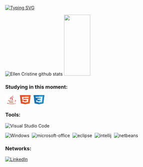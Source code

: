 [![Typing SVG](https://readme-typing-svg.herokuapp.com/?color=f00&size=35&center=true&vCenter=true&width=1000&lines=Hi,+my+name+is++Ellen;I'm+20+years+old;I+study+information+system+at+UAM;and+systems+development+at+Etec;Be+Welcome!+:%29)](https://git.io/typing-svg)

<div>
  <img width="49%" height="195px" src="https://github-readme-stats.vercel.app/api?username=ellencrist&show_icons=true&hide_border=true&title_color=FF00FF&icon_color=191970text_color=4B0082&bg_color=0d1117" alt="Ellen Cristine  github stats"/> 
  
  <img width="41%" height="195px" src="https://github-readme-stats.vercel.app/api/top-langs/?username=ellencrist&layout=compact&hide_border=true&title_color=FF00FFtext_color=191970_color=4B0082&bg_color=0d1117"/>
</div>

### Studying in this moment:
<div style="display: inline_block">
  <img align="center" alt="Java" height="30" width="40" src="https://raw.githubusercontent.com/devicons/devicon/master/icons/java/java-plain.svg">
  <img align="center" alt="HTML" height="30" width="40" src="https://raw.githubusercontent.com/devicons/devicon/master/icons/html5/html5-original.svg">
  <img align="center" alt="CSS" height="30" width="40" src="https://raw.githubusercontent.com/devicons/devicon/master/icons/css3/css3-original.svg">
  <br>
</div>

  
### Tools:
![Visual Studio Code](https://img.shields.io/badge/-Visual%20Studio%20Code-0D1117?style=for-the-badge&logo=visual-studio-code&logoColor=007ACC&labelColor=0D1117)&nbsp;
<!-- ![Git](https://img.shields.io/badge/-Git-0D1117?style=for-the-badge&logo=git&labelColor=0D1117)&nbsp; -->
![Windows](https://img.shields.io/badge/-Windows-0D1117?style=for-the-badge&logo=windows&labelColor=0D1117)&nbsp;
![microsoft-office](https://img.shields.io/badge/-microsoft_office-0D1117?style=for-the-badge&logo=microsoft-office&labelColor=0D1117)&nbsp;
  ![eclipse](https://img.shields.io/badge/-eclipse-0D1117?style=for-the-badge&logo=eclipse&labelColor=0D1117)&nbsp;
  ![intellij](https://img.shields.io/badge/-intellij-0D1117?style=for-the-badge&logo=intellij&labelColor=0D1117)&nbsp;
  ![netbeans](https://img.shields.io/badge/-netbeans-0D1117?style=for-the-badge&logo=netbeans&labelColor=0D1117)&nbsp;

### Networks:

[![LinkedIn](https://img.shields.io/badge/LinkedIn-0077B5?style=for-the-badge&logo=linkedin&logoColor=white)](https://www.linkedin.com/in/ellencristinev/)
